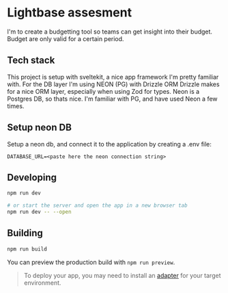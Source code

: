 # Lightbase assesment

I'm to create a budgetting tool so teams can get insight into their budget. Budget are only valid for a certain period. 

## Tech stack

This project is setup with sveltekit, a nice app framework I'm pretty familiar with. 
For the DB layer I'm using NEON (PG) with Drizzle ORM
Drizzle makes for a nice ORM layer, especially when using Zod for types. 
Neon is a Postgres DB, so thats nice. I'm familiar with PG, and have used Neon a few times.

## Setup neon DB
Setup a neon db, and connect it to the application by creating a .env file:

```
DATABASE_URL=<paste here the neon connection string>
```

## Developing

```bash
npm run dev

# or start the server and open the app in a new browser tab
npm run dev -- --open
```

## Building

```bash
npm run build
```

You can preview the production build with `npm run preview`.

> To deploy your app, you may need to install an [adapter](https://svelte.dev/docs/kit/adapters) for your target environment.
